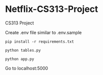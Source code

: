 # Netflix-CS313-Project
CS313 Project  

Create .env file similar to .env.sample

```
pip install -r requirements.txt
```

```
python tables.py
```

```
python app.py
```

Go to localhost:5000
